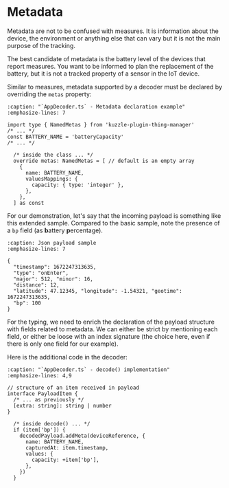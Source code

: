 # Metadata

Metadata are not to be confused with measures. It is information about the device, the environment or anything else that can vary but it is not the main purpose of the tracking.

The best candidate of metadata is the battery level of the devices that report measures. You want to be informed to plan the replacement of the battery, but it is not a tracked property of a sensor in the IoT device.

Similar to measures, metadata supported by a decoder must be declared by overriding the `metas` property:

```{code-block} typescript
:caption: "`AppDecoder.ts` - Metadata declaration example"
:emphasize-lines: 7

import type { NamedMetas } from 'kuzzle-plugin-thing-manager'
/* ... */
const BATTERY_NAME = 'batteryCapacity'
/* ... */

  /* inside the class ... */
  override metas: NamedMetas = [ // default is an empty array
    {
      name: BATTERY_NAME,
      valuesMappings: {
        capacity: { type: 'integer' },
      },
    },
  ] as const
```

For our demonstration, let's say that the incoming payload is something like this extended sample. Compared to the basic sample, note the presence of a `bp` field (as **b**attery **p**ercentage).

```{code-block} json
:caption: Json payload sample
:emphasize-lines: 7

{
  "timestamp": 1672247313635,
  "type": "onEnter",
  "major": 512, "minor": 16,
  "distance": 12,
  "latitude": 47.12345, "longitude": -1.54321, "geotime": 1672247313635,
  "bp": 100
}
```

For the typing, we need to enrich the declaration of the payload structure with fields related to metadata. We can either be strict by mentioning each field, or either be loose with an index signature (the choice here, even if there is only one field for our example).

Here is the additional code in the decoder:

```{code-block} typescript
:caption: "`AppDecoder.ts` - decode() implementation"
:emphasize-lines: 4,9

// structure of an item received in payload
interface PayloadItem {
  /* ... as previously */
  [extra: string]: string | number
}

  /* inside decode() ... */
  if (item['bp']) {
    decodedPayload.addMeta(deviceReference, {
      name: BATTERY_NAME,
      capturedAt: item.timestamp,
      values: {
        capacity: +item['bp'],
      },
    })
  }
```
